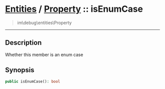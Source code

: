 # [Entities](entities.md) / [Property](entities-Property.md) :: isEnumCase
 > im\debug\entities\Property
____

## Description
Whether this member is an enum case

## Synopsis
```php
public isEnumCase(): bool
```
